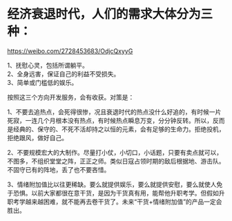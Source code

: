 # 经济衰退时代，人们的需求大体分为三种：  

https://weibo.com/2728453683/OdjcQxyyG

1、抚慰心灵，包括所谓躺平。  
2、全身远害，保证自己的利益不受损失。  
3、简单或门槛低的娱乐。  
  
按照这三个方向开发服务，会有收获。对策是：  
  
1、不要去追热点，会死得很惨，况且衰退时代的热点没什么好追的，有时候一片死寂，一连几个月根本没有热点，有时候热点瞬息万变，分分钟反转。所以，反而是经典的、保守的、不死不活却持之以恒的元素，会有足够的生命力。拒绝投机，拒绝跟风，做好自己。  
  
2、不要规模宏大的大制作。尽量打小仗，小切口，小话题，只要有卖点就可以，不图多，不组织堂堂之阵，正正之师。类似日寇占领时期的敌后根据地、游击队。不固守已有的阵地，丢了也不要吝惜。  
  
3、情绪附加值比以往更稀缺。要么就提供娱乐，要么就提供安慰，要么就使人免于恐惧。以前大家都很在意干货，是因为干货真有用，能帮他升职考学。但假如升职考学越来越困难，就不能再去卷干货了。未来“干货+情绪附加值”的产品一定会胜出。